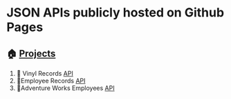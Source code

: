 # JSON APIs publicly hosted on Github Pages
## :house: <a href="https://adamsdev01.github.io/index">Projects</a>
1. :musical_note:	Vinyl Records [API](https://adamsdev01.github.io/api/records.json)
2. :bust_in_silhouette:Employee Records [API](https://adamsdev01.github.io/api/employees.json)
3. :bust_in_silhouette:Adventure Works Employees [API](https://adamsdev01.github.io/api/adventureWorksEmployees.json)
